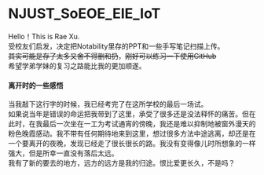 # NJUST_SoEOE_EIE_IoT
Hello！This is Rae Xu.  
受校友们启发，决定把Notability里存的PPT和一些手写笔记扫描上传。  
~~其实可能是存了太多又舍不得删和扔~~，~~刚好可以练习一下使用GitHub~~  
希望学弟学妹的复习之路能比我的更加顺遂。  

  
#### 离开时的一些感悟
当我敲下这行字的时候，我已经考完了在这所学校的最后一场试。  
如果说当年是错误的命运把我带到了这里，承受了很多还是没法释怀的痛苦。但在此时，在我最后一次坐在一工为考试通宵的傍晚，我还是难以抑制地被窗外漫天的粉色晚霞感动。我不带有任何期待地来到这里，想过很多方法中途逃离，却还是在一个要离开的夜晚，发现已经走了很长很长的路。我没有变得像儿时所想象的一样强大，但是所幸一直没有落后太远。  
我有了新的要去的地方，远方的远方是我的归途。恨比爱更长久，不是吗？
